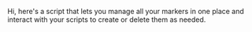 Hi, here's a script that lets you manage all your markers in one place and interact with your scripts to create or delete them as needed.
